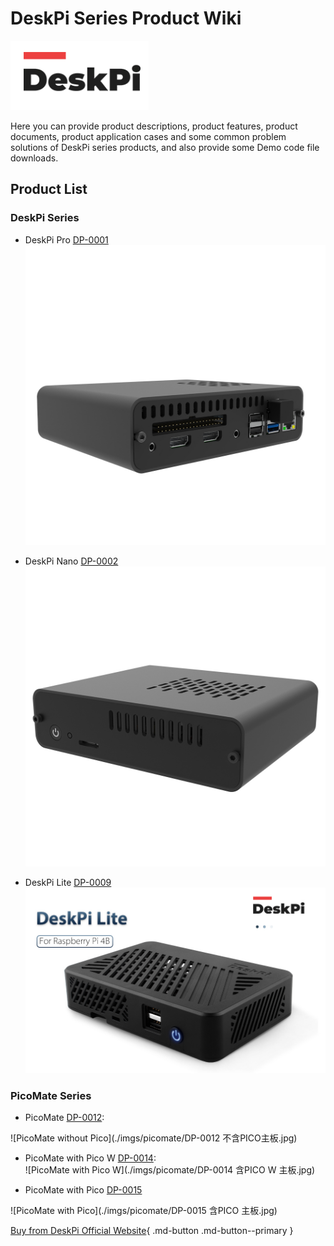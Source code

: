 # DeskPi Series Product Wiki

![deskpilogo](./imgs/picomate/deskpilogo.png)

Here you can provide product descriptions, product features, product documents, product application cases and some common problem solutions of DeskPi series products, and also provide some Demo code file downloads.


## Product List
### DeskPi Series
  - DeskPi Pro [DP-0001](https://deskpi.com/collections/frontpage) ![DeskPi Pro](./imgs/deskpipro/DP-0001-6.jpg)

  - DeskPi Nano [DP-0002](https://deskpi.com/collections/deskpi-nano) ![DeskPi Nano](./imgs/deskpinano/DP-0002-2.jpg)

  - DeskPi Lite [DP-0009](https://deskpi.com/collections/deskpi-lite) ![DeskPi Lite](./imgs/deskpilite/Deskpi-lite_07.jpg)

### PicoMate Series
  - PicoMate [DP-0012](https://deskpi.com/collections/deskpi-picomate/products/new-deskpi-picomate-v1-0-for-raspberry-pi-pico-pico-w):  

![PicoMate without Pico](./imgs/picomate/DP-0012 不含PICO主板.jpg)

  - PicoMate with Pico W [DP-0014](https://deskpi.com/collections/deskpi-picomate/products/new-deskpi-picomate-v1-0-with-raspberry-pi-pico-w-board):  
![PicoMate with Pico W](./imgs/picomate/DP-0014 含PICO W 主板.jpg)

  - PicoMate with Pico [DP-0015]( https://deskpi.com/products/new-deskpi-picomate-v1-0-with-raspberry-pi-pico-board?pr_prod_strat=use_description&pr_rec_id=24acf3543&pr_rec_pid=7503104868508&pr_ref_pid=7503105425564&pr_seq=uniform)  

![PicoMate with Pico](./imgs/picomate/DP-0015 含PICO 主板.jpg)

[Buy from DeskPi Official Website](https://deskpi.com/){ .md-button .md-button--primary }
